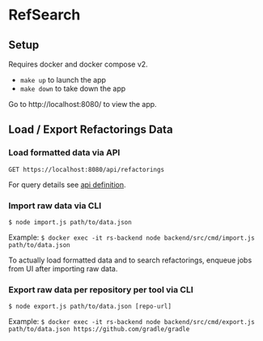 # RefSearch

## Setup

Requires docker and docker compose v2.

- `make up` to launch the app
- `make down` to take down the app

Go to http://localhost:8080/ to view the app.

## Load / Export Refactorings Data

### Load formatted data via API

`GET https://localhost:8080/api/refactorings`

For query details see [api definition](./backend/src/api/serve/common.ts).

### Import raw data via CLI

`$ node import.js path/to/data.json`

Example:
`$ docker exec -it rs-backend node backend/src/cmd/import.js path/to/data.json`

To actually load formatted data and to search refactorings,
enqueue jobs from UI after importing raw data.

### Export raw data per repository per tool via CLI
 
`$ node export.js path/to/data.json [repo-url]`

Example:
`$ docker exec -it rs-backend node backend/src/cmd/export.js path/to/data.json https://github.com/gradle/gradle`
